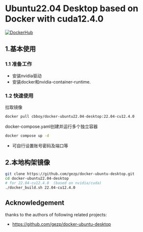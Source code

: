 # Ubuntu22.04 Desktop based on Docker with cuda12.4.0

[![DockerHub](https://img.shields.io/badge/DockerHub-brightgreen.svg?style=popout&logo=Docker)](https://hub.docker.com/r/cbboy/docker-ubuntu22.04-desktop/tags)

## 1.基本使用

### 1.1 准备工作

* 安装nvidia驱动
* 安装docker和nvidia-container-runtime.

### 1.2 快速使用

拉取镜像
```bash
docker pull cbboy/docker-ubuntu22.04-desktop:22.04-cu12.4.0
```

docker-compose.yaml创建并运行多个独立容器
```bash
docker compose up -d
```
* 可自行设置账号密码及端口等

## 2.本地构架镜像

```bash
git clone https://github.com/gezp/docker-ubuntu-desktop.git
cd docker-ubuntu22.04-desktop 
# for 22.04-cu12.4.0  (based on nvidia/cuda)
./docker_build.sh 22.04-cu12.4.0
```

## Acknowledgement

thanks to the authors of following related projects:
* https://github.com/gezp/docker-ubuntu-desktop
